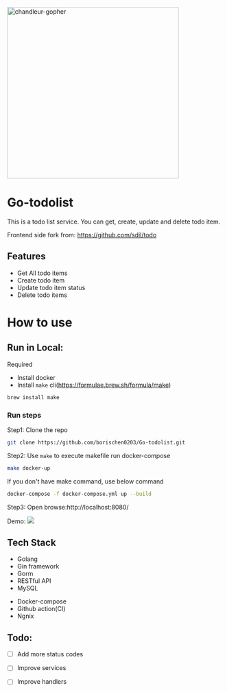 <img src="https://raw.githubusercontent.com/scraly/gophers/main/chandleur-gopher.png" alt="chandleur-gopher" width=400 >


# Go-todolist
This is a todo list service. You can get, create, update and delete todo item.

Frontend side fork from:
https://github.com/sdil/todo


## Features
- Get All todo items
- Create todo item
- Update todo item status
- Delete todo items

# How to use

## Run in Local:
Required
<!-- - Install go(version >= 1.7) -->
- Install docker
- Install `make` cli(https://formulae.brew.sh/formula/make)
```bash
brew install make
```

### Run steps
Step1: Clone the repo
```bash
git clone https://github.com/borischen0203/Go-todolist.git
```
Step2: Use `make` to execute makefile run docker-compose
```bash
make docker-up
```

If you don't have make command, use below command
```bash
docker-compose -f docker-compose.yml up --build
```

Step3:
Open browse:http://localhost:8080/

Demo:
<img src=https://upload.cc/i1/2022/03/08/0emvHs.png >


## Tech Stack
- Golang
- Gin framework
- Gorm
- RESTful API
- MySQL
<!-- - Swagger -->
- Docker-compose
- Github action(CI)
- Ngnix


## Todo:
- [ ] Add more status codes
- [ ] Improve services
- [ ] Improve handlers

